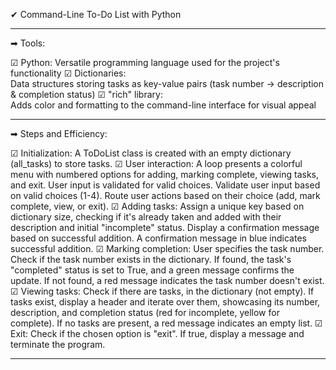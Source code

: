 ✔ Command-Line To-Do List with Python    
____________________________________________________________________________________________________________________________________________________________________________

➡ Tools:

☑ Python: 
                Versatile programming language used for the project's functionality
☑ Dictionaries:  
                Data structures storing tasks as key-value pairs (task number -> description & completion status)
☑ "rich" library:  
                Adds color and formatting to the command-line interface for visual appeal
___________________________________________________________________________________________________________________________________________________________________________

➡ Steps and Efficiency:

☑ Initialization:
        A ToDoList class is created with an empty dictionary (all_tasks) to store tasks.
☑ User interaction:
        A loop presents a colorful menu with numbered options for adding, marking complete, viewing tasks, and exit. User input is validated for valid choices.
        Validate user input based on valid choices (1-4).
        Route user actions based on their choice (add, mark complete, view, or exit).
☑ Adding tasks:
        Assign a unique key based on dictionary size, checking if it's already taken and added with their description and initial "incomplete" status.
        Display a confirmation message based on successful addition.
        A confirmation message in blue indicates successful addition.
☑ Marking completion:
        User specifies the task number. 
        Check if the task number exists in the dictionary.
        If found, the task's "completed" status is set to True, and a green message confirms the update. 
        If not found, a red message indicates the task number doesn't exist.
☑ Viewing tasks:
        Check if there are tasks, in the dictionary (not empty).
        If tasks exist, display a header and iterate over them, showcasing its number, description, and completion status (red for incomplete, yellow for complete).
        If no tasks are present, a red message indicates an empty list.
☑ Exit:
        Check if the chosen option is "exit".
        If true, display a message and terminate the program.
____________________________________________________________________________________________________________________________________________________________________________
